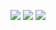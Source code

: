 <div align="center">
  <p herf="https://skillicons.dev">
    <img src="https://skillicons.dev/icons?i=cs,cpp,unity"/>
    <img src="https://skillicons.dev/icons?i=java,spring,mysql"/>
    <img src="https://skillicons.dev/icons?i=git,github"/>
  </p>
</div>

<!--
**SYEON10/SYEON10** is a ✨ _special_ ✨ repository because its `README.md` (this file) appears on your GitHub profile.

Here are some ideas to get you started:

- 🔭 I’m currently working on ...
- 🌱 I’m currently learning ...
- 👯 I’m looking to collaborate on ...
- 🤔 I’m looking for help with ...
- 💬 Ask me about ...
- 📫 How to reach me: ...
- 😄 Pronouns: ...
- ⚡ Fun fact: ...
-->
